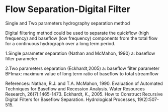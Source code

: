 # Flow Separation-Digital Filter
 Single and Two parameters hydrography separation method

Digital filtering method could be used to separate the quickflow (high frequency) and baseflow (low frequency) components from the total flow for a continuous hydrograph over a long term period.

1.Single parameter separation (Nathan and McMahon, 1990)
a: baseflow filter parameter

2.Two parameters separation (Eckhardt,2005)
a: baseflow filter parameter
BFImax: maximum value of long term ratio of baseflow to total streamflow


References:
Nathan, R.J. and T.A. McMahon, 1990. Evaluation of Automated Techniques for Baseflow and Recession Analysis. Water Resources Research, 26(7):1465-1473.
Eckhardt, K., 2005. How to Construct Recursive Digital Filters for Baseflow Separation. Hydrological Processes, 19(2):507-515.